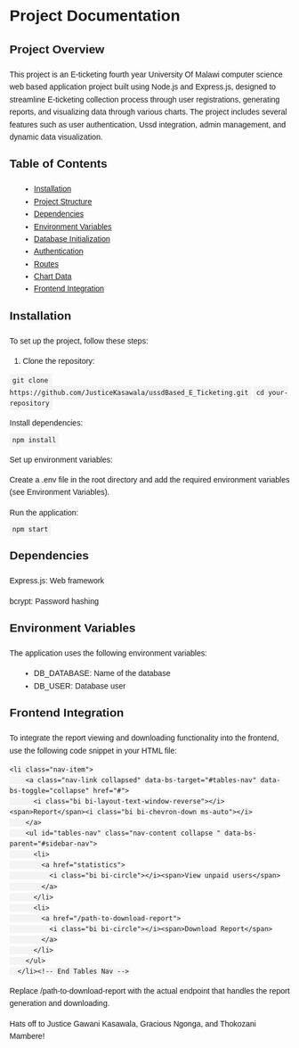 <!DOCTYPE html>
<html lang="en">

<head>
  <meta charset="utf-8">
  <meta content="width=device-width, initial-scale=1.0" name="viewport">
  <title>Project Documentation</title>
  <style>
    body {
      font-family: Arial, sans-serif;
      line-height: 1.6;
      margin: 20px;
    }

    h1,
    h2 {
      color: #333;
    }

    h2 {
      margin-top: 20px;
    }

    p {
      margin-bottom: 10px;
    }

    ul {
      list-style-type: disc;
      margin-bottom: 10px;
      margin-left: 20px;
    }

    code {
      background-color: #f4f4f4;
      padding: 5px;
      border-radius: 3px;
    }
  </style>
</head>

<body>
  <h1>Project Documentation</h1>

  <h2>Project Overview</h2>
  <p>This project is an E-ticketing fourth year University Of Malawi computer science web based application project built using Node.js and Express.js, designed to streamline E-ticketing collection process through user registrations, generating reports, and visualizing data through various charts. The project includes several features such as user authentication, Ussd integration, admin management, and dynamic data visualization.</p>

  <h2>Table of Contents</h2>
  <ul>
    <li><a href="#installation">Installation</a></li>
    <li><a href="#project-structure">Project Structure</a></li>
    <li><a href="#dependencies">Dependencies</a></li>
    <li><a href="#environment-variables">Environment Variables</a></li>
    <li><a href="#database-initialization">Database Initialization</a></li>
    <li><a href="#authentication">Authentication</a></li>
    <li><a href="#routes">Routes</a></li>
    <li><a href="#chart-data">Chart Data</a></li>
    <li><a href="#frontend-integration">Frontend Integration</a></li>
  </ul>

  <h2 id="installation">Installation</h2>
  <p>To set up the project, follow these steps:</p>
  <ol>
    <li>Clone the repository:</li>
  </ol>
  <code>git clone https://github.com/JusticeKasawala/ussdBased_E_Ticketing.git</code>
  <code>cd your-repository</code>
  <p>Install dependencies:</p>
  <code>npm install</code>
  <p>Set up environment variables:</p>
  <p>Create a .env file in the root directory and add the required environment variables (see Environment Variables).</p>
  <p>Run the application:</p>
  <code>npm start</code>

  <!-- Add more sections as needed -->

  <h2 id="dependencies">Dependencies</h2>
  <p>Express.js: Web framework</p>
  <p>bcrypt: Password hashing</p>
  <!-- Add more dependencies -->

  <h2 id="environment-variables">Environment Variables</h2>
  <p>The application uses the following environment variables:</p>
  <ul>
    <li>DB_DATABASE: Name of the database</li>
    <li>DB_USER: Database user</li>
    <!-- Add more environment variables -->
  </ul>

  <!-- Add more sections as needed -->

  <h2>Frontend Integration</h2>
  <p>To integrate the report viewing and downloading functionality into the frontend, use the following code snippet in your HTML file:</p>
  <pre><code>&lt;li class="nav-item"&gt;
    &lt;a class="nav-link collapsed" data-bs-target="#tables-nav" data-bs-toggle="collapse" href="#"&gt;
      &lt;i class="bi bi-layout-text-window-reverse"&gt;&lt;/i&gt;&lt;span&gt;Report&lt;/span&gt;&lt;i class="bi bi-chevron-down ms-auto"&gt;&lt;/i&gt;
    &lt;/a&gt;
    &lt;ul id="tables-nav" class="nav-content collapse " data-bs-parent="#sidebar-nav"&gt;
      &lt;li&gt;
        &lt;a href="statistics"&gt;
          &lt;i class="bi bi-circle"&gt;&lt;/i&gt;&lt;span&gt;View unpaid users&lt;/span&gt;
        &lt;/a&gt;
      &lt;/li&gt;
      &lt;li&gt;
        &lt;a href="/path-to-download-report"&gt;
          &lt;i class="bi bi-circle"&gt;&lt;/i&gt;&lt;span&gt;Download Report&lt;/span&gt;
        &lt;/a&gt;
      &lt;/li&gt;
    &lt;/ul&gt;
  &lt;/li&gt;&lt;!-- End Tables Nav --&gt;</code></pre>
  <p>Replace /path-to-download-report with the actual endpoint that handles the report generation and downloading.</p>

  <p>Hats off to Justice Gawani Kasawala, Gracious Ngonga, and Thokozani Mambere!</p>
</body>

</html>
